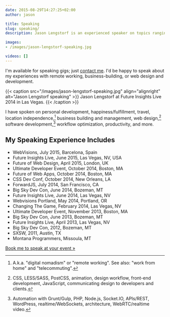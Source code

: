 ```yaml
---
date: 2015-08-29T14:27:25+02:00
author: jason

title: Speaking
slug: speaking/
description: Jason Lengstorf is an experienced speaker on topics ranging from web design and development to happiness, work-life balance, and productivity.

images:
- /images/jason-lengstorf-speaking.jpg

videos: []
---
```

I'm available for speaking gigs; just [contact me][1]. I'd be happy to speak about my experiences with remote working, business-building, or web design and development.

{{< caption src="/images/jason-lengstorf-speaking.jpg"
            align="alignright"
            alt="Jason Lengstorf speaking" >}}
  Jason Lengstorf at Future Insights Live 2014 in Las Vegas.
{{< /caption >}}

I have spoken on personal development, happiness/fulfillment, travel, location independence,[^dn] business building and management, web design,[^design] software development,[^development] workflow optimization, productivity, and more.

## My Speaking Experience Includes

*   WebVisions, July 2015, Barcelona, Spain
*   Future Insights Live, June 2015, Las Vegas, NV, USA
*   Future of Web Design, April 2015, London, UK
*   Ultimate Developer Event, October 2014, Boston, MA
*   Future of Web Apps, October 2014, Boston, MA
*   CSS Dev Conf, October 2014, New Orleans, LA
*   ForwardJS, July 2014, San Francisco, CA
*   Big Sky Dev Con, June 2014, Bozeman, MT
*   Future Insights Live, June 2014, Las Vegas, NV
*   Webvisions Portland, May 2014, Portland, OR
*   Changing The Game, February 2014, Las Vegas, NV
*   Ultimate Developer Event, November 2013, Boston, MA
*   Big Sky Dev Con, June 2013, Bozeman, MT
*   Future Insights Live, April 2013, Las Vegas, NV
*   Big Sky Dev Con, 2012, Bozeman, MT
*   SXSW, 2011, Austin, TX
*   Montana Programmers, Missoula, MT

[Book me to speak at your event »][1]

[^dn]:
    A.k.a. "digital nomadism" or "remote working". See also: "work from home" and "telecommuting".

[^design]:
    CSS, LESS/SASS, PostCSS, animation, design workflow, front-end development, JavaScript, communicating design to developers and clients.

[^development]:
    Automation with Grunt/Gulp, PHP, Node.js, Socket.IO, APIs/REST, WordPress, realtime/WebSockets, architecture, WebRTC/realtime video.

 [1]: http://lengstorf.com/contact/ "Contact"
